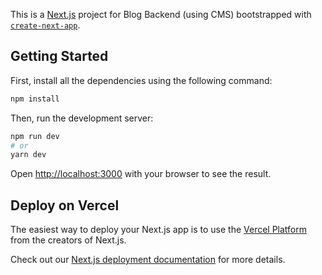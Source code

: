 This is a [Next.js](https://nextjs.org/) project for Blog Backend (using CMS) bootstrapped with [`create-next-app`](https://github.com/vercel/next.js/tree/canary/packages/create-next-app).

## Getting Started

First, install all the dependencies using the following command:

```bash
npm install
```

Then, run the development server:

```bash
npm run dev
# or
yarn dev
```

Open [http://localhost:3000](http://localhost:3000) with your browser to see the result.

## Deploy on Vercel

The easiest way to deploy your Next.js app is to use the [Vercel Platform](https://vercel.com/import?utm_medium=default-template&filter=next.js&utm_source=create-next-app&utm_campaign=create-next-app-readme) from the creators of Next.js.

Check out our [Next.js deployment documentation](https://nextjs.org/docs/deployment) for more details.
